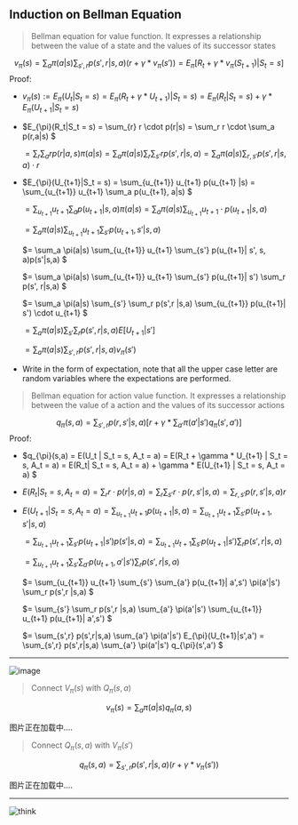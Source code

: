   
## Induction on Bellman Equation 

> Bellman equation for value function. It expresses a relationship between the value of a state and the values of its successor states

$$v_{\pi}(s) = \sum_{a} \pi(a|s) \sum_{s', r} p(s',r|s,a) (r + \gamma * v_{\pi}(s')) = E_{\pi} [R_t + \gamma* v_{\pi}(S_{t+1}) | S_t = s]$$
Proof:
- $v_{\pi}(s) := E_{\pi}(U_t|S_t = s) = E_{\pi}(R_t + \gamma * U_{t+1}) |S_t = s) = E_{\pi}(R_t|S_t = s) + \gamma * E_{\pi}(U_{t+1}|S_t = s)$
- $E_{\pi}(R_t|S_t = s)  = \sum_{r} r \cdot p(r|s) = \sum_r r \cdot \sum_a p(r,a|s) $
  
  $= \sum_r \sum_a r p(r|a,s) \pi(a|s) = \sum_a \pi(a|s) \sum_r \sum_{s'} r p(s',r|s,a) = \sum_a \pi(a|s) \sum_{r, s'} p(s',r|s,a) \cdot r$
- $E_{\pi}(U_{t+1}|S_t = s) = \sum_{u_{t+1}} u_{t+1} p(u_{t+1} |s) = \sum_{u_{t+1}} u_{t+1} \sum_a  p(u_{t+1}, a|s) $

  $=  \sum_{u_{t+1}} u_{t+1} \sum_a  p(u_{t+1}|s, a) \pi(a|s) = \sum_a \pi(a|s)  \sum_{u_{t+1}} u_{t+1} \cdot p(u_{t+1}|s, a)$
  
  $= \sum_a \pi(a|s) \sum_{u_{t+1}} u_{t+1} \sum_{s'} p(u_{t+1}, s'|s, a)$
  
  $= \sum_a \pi(a|s) \sum_{u_{t+1}} u_{t+1} \sum_{s'} p(u_{t+1}| s', s, a)p(s'|s,a) $
  
  $= \sum_a \pi(a|s) \sum_{u_{t+1}} u_{t+1} \sum_{s'} p(u_{t+1}| s') \sum_r p(s', r|s,a) $
  
  $= \sum_a \pi(a|s) \sum_{s'} \sum_r  p(s',r |s,a) \sum_{u_{t+1}}  p(u_{t+1}| s') \cdot u_{t+1} $
  
  $= \sum_a \pi(a|s) \sum_{s'} \sum_r  p(s',r |s,a) E[U_{t+1} | s']$
  
  $= \sum_a \pi(a|s) \sum_{s',r } p(s',r |s,a) v_{\pi}(s')$
- Write in the form of expectation, note that all the upper case letter are random variables where the expectations are performed.

> Bellman equation for action value function. It expresses a relationship between the value of a action and the values of its successor actions

$$q_{\pi}(s,a) = \sum_{s',r} p(r,s'|s,a) [r + \gamma * \sum_{a'} \pi(a'|s') q_{\pi}(s',a')]$$
Proof:
- $q_{\pi}(s,a) = E(U_t | S_t = s, A_t = a) = E(R_t + \gamma * U_{t+1} | S_t = s, A_t = a) = E(R_t| S_t = s, A_t = a) + \gamma * E(U_{t+1} | S_t = s, A_t = a)  $
- $E(R_t| S_t = s, A_t = a) = \sum_r r \cdot p(r|s,a) = \sum_{r} \sum_{s'} r \cdot p(r,s'|s,a) = \sum_{r,s'} p(r,s'|s,a) r$
- $E(U_{t+1} | S_t = s, A_t = a)  = \sum_{u_{t+1}} u_{t+1} p(u_{t+1}|s,a) = \sum_{u_{t+1}} u_{t+1} \sum_{s'}  p(u_{t+1}, s'|s,a)$
  
  $= \sum_{u_{t+1}} u_{t+1} \sum_{s'}  p(u_{t+1}| s') p(s'|s,a) = \sum_{u_{t+1}}  u_{t+1} \sum_{s'} p(u_{t+1}| s') \sum_r p(s',r |s,a)$
  
  $= \sum_{u_{t+1}} u_{t+1} \sum_{s'} \sum_{a'}  p(u_{t+1}, a'| s') \sum_r p(s',r |s,a)$
  
  $=  \sum_{u_{t+1}} u_{t+1} \sum_{s'} \sum_{a'}  p(u_{t+1}| a',s') \pi(a'|s') \sum_r p(s',r |s,a) $
  
  $= \sum_{s'} \sum_r p(s',r |s,a)  \sum_{a'} \pi(a'|s')    \sum_{u_{t+1}} u_{t+1}  p(u_{t+1}| a',s') $
  
  $= \sum_{s',r} p(s',r|s,a)  \sum_{a'} \pi(a'|s')   E_{\pi}(U_{t+1}|s',a') = \sum_{s',r} p(s',r|s,a)  \sum_{a'} \pi(a'|s')   q_{\pi}(s',a') $
------------------------------------------------------------------------------------------------------------------------------------------
![image](https://user-images.githubusercontent.com/115062425/236090808-af477106-0250-4eb5-9142-902e84157276.png)

> Connect $V_{\pi}(s)$ with $Q_{\pi}(s,a)$ 

$$v_{\pi}(s) = \sum_{a} \pi(a|s) q_{\pi}(a,s)$$

图片正在加载中....

> Connect $Q_{\pi}(s,a)$ with $V_{\pi}(s')$

$$q_{\pi}(s,a) = \sum_{s',r} p(s',r|s,a) (r + \gamma * v_{\pi}(s'))$$

图片正在加载中....

------------------------------------------------------------------------------------------------------------------------------------------
![think](https://user-images.githubusercontent.com/115062425/236089921-6041f5bb-54b1-48a0-b103-99860552fe08.jpg)


  
